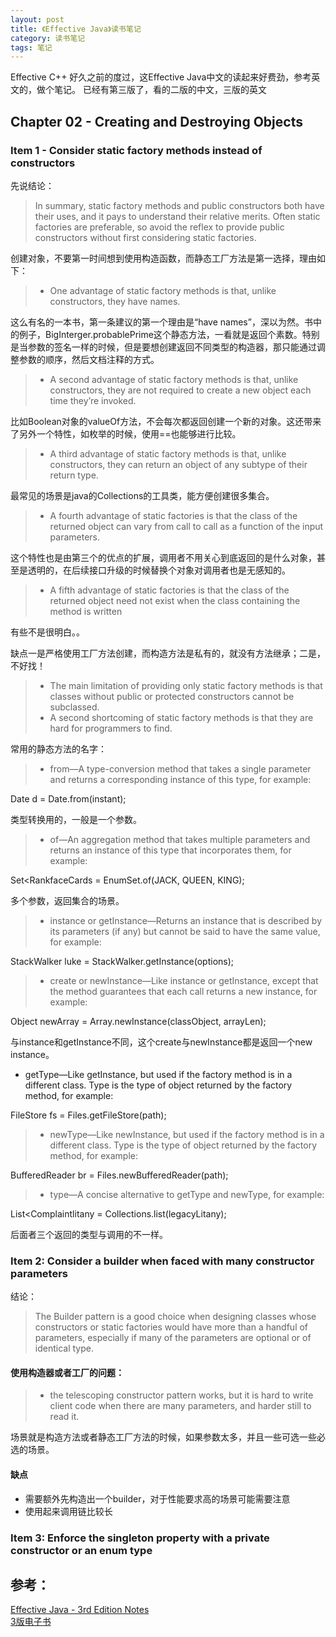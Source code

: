 ```yaml
---
layout: post
title: 《Effective Java》读书笔记
category: 读书笔记
tags: 笔记
---
```

 Effective C++ 好久之前的度过，这Effective Java中文的读起来好费劲，参考英文的，做个笔记。 已经有第三版了，看的二版的中文，三版的英文

## Chapter 02 - Creating and Destroying Objects
### Item 1 - Consider static factory methods instead of constructors
先说结论：
> In summary, static factory methods and public constructors both have their uses, and it pays to understand their relative merits. Often static factories are preferable, so avoid the reflex to provide public constructors without first considering static factories.
 
创建对象，不要第一时间想到使用构造函数，而静态工厂方法是第一选择，理由如下：

> - One advantage of static factory methods is that, unlike constructors, they have names.
  
这么有名的一本书，第一条建议的第一个理由是“have names”，深以为然。书中的例子，BigInterger.probablePrime这个静态方法，一看就是返回个素数。特别是当参数的签名一样的时候，但是要想创建返回不同类型的构造器，那只能通过调整参数的顺序，然后文档注释的方式。

> - A second advantage of static factory methods is that, unlike constructors, they are not required to create a new object each time they’re invoked.   

比如Boolean对象的valueOf方法，不会每次都返回创建一个新的对象。这还带来了另外一个特性，如枚举的时候，使用==也能够进行比较。

> - A third advantage of static factory methods is that, unlike constructors, they can return an object of any subtype of their return type. 

最常见的场景是java的Collections的工具类，能方便创建很多集合。

> - A fourth advantage of static factories is that the class of the returned object can vary from call to call as a function of the input parameters.

这个特性也是由第三个的优点的扩展，调用者不用关心到底返回的是什么对象，甚至是透明的，在后续接口升级的时候替换个对象对调用者也是无感知的。

>- A fifth advantage of static factories is that the class of the returned object need not exist when the class containing the method is written

有些不是很明白。。

缺点一是严格使用工厂方法创建，而构造方法是私有的，就没有方法继承；二是，不好找！
>- The main limitation of providing only static factory methods is that classes without public or protected constructors cannot be subclassed. 
>- A second shortcoming of static factory methods is that they are hard for programmers to find. 

常用的静态方法的名字：  

> - from—A type-conversion method that takes a single parameter and returns a corresponding instance of this type, for example:
> 
Date d = Date.from(instant); 

类型转换用的，一般是一个参数。

> - of—An aggregation method that takes multiple parameters and returns an instance of this type that incorporates them, for example:
> 
Set<RankfaceCards = EnumSet.of(JACK, QUEEN, KING);

多个参数，返回集合的场景。

> - instance or getInstance—Returns an instance that is described by its parameters (if any) but cannot be said to have the same value, for example:
> 
StackWalker luke = StackWalker.getInstance(options); 

> - create or newInstance—Like instance or getInstance, except that the method guarantees that each call returns a new instance, for example:
> 
Object newArray = Array.newInstance(classObject, arrayLen); 

与instance和getInstance不同，这个create与newInstance都是返回一个new instance。
> 
- getType—Like getInstance, but used if the factory method is in a different class. Type is the type of object returned by the factory method, for example:
> 
FileStore fs = Files.getFileStore(path); 

>- newType—Like newInstance, but used if the factory method is in a different class. Type is the type of object returned by the factory method, for example:
> 
BufferedReader br = Files.newBufferedReader(path); 


> - type—A concise alternative to getType and newType, for example:

List<Complaintlitany = Collections.list(legacyLitany);

后面者三个返回的类型与调用的不一样。

### Item 2: Consider a builder when faced with many constructor parameters

结论：
> The Builder pattern is a good choice when designing classes
whose constructors or static factories would have more than a handful of
parameters, especially if many of the parameters are optional or of identical type.

#### 使用构造器或者工厂的问题：

> -  the telescoping constructor pattern works, but it is hard to write
client code when there are many parameters, and harder still to read it.

场景就是构造方法或者静态工厂方法的时候，如果参数太多，并且一些可选一些必选的场景。

#### 缺点
- 需要额外先构造出一个builder，对于性能要求高的场景可能需要注意
- 使用起来调用链比较长

### Item 3: Enforce the singleton property with a private constructor or an enum type

## 参考：
[Effective Java - 3rd Edition Notes
](https://github.com/ekis/effective-java-3rd-edition)  
[3版电子书](https://pan.baidu.com/s/1mJx5ZrOD_RPjf3ghQnBV5g)